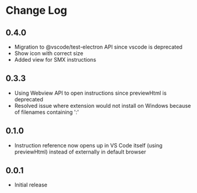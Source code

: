 # Change Log

## 0.4.0

- Migration to @vscode/test-electron API since vscode is deprecated
- Show icon with correct size
- Added view for SMX instructions

## 0.3.3

- Using Webview API to open instructions since previewHtml is deprecated
- Resolved issue where extension would not install on Windows because of filenames containing ':'

## 0.1.0

- Instruction reference now opens up in VS Code itself (using previewHtml) instead of externally in default browser

## 0.0.1

- Initial release
